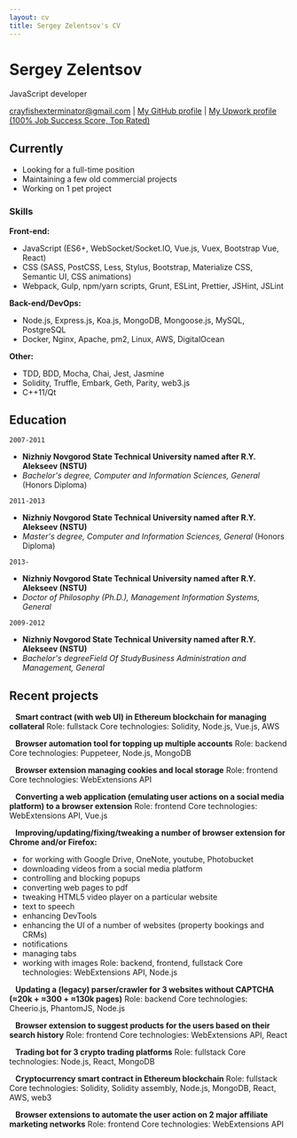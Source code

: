 ```yaml
---
layout: cv
title: Sergey Zelentsov's CV
---
```

# Sergey Zelentsov
JavaScript developer

<div id="webaddress">
  <a href="crayfishexterminator@gmail.com">crayfishexterminator@gmail.com</a>
| <a href="https://github.com/traxium">My GitHub profile</a>
| <a href="https://www.upwork.com/fl/extensions">My Upwork profile (100% Job Success Score, Top Rated)</a>
</div>


## Currently

- Looking for a full-time position
- Maintaining a few old commercial projects
- Working on 1 pet project


### Skills

__Front-end:__
- JavaScript (ES6+, WebSocket/Socket.IO, Vue.js, Vuex, Bootstrap Vue, React)
- CSS (SASS, PostCSS, Less, Stylus, Bootstrap, Materialize CSS, Semantic UI, CSS animations)
- Webpack, Gulp, npm/yarn scripts, Grunt, ESLint, Prettier, JSHint, JSLint

__Back-end/DevOps:__
- Node.js, Express.js, Koa.js, MongoDB, Mongoose.js, MySQL, PostgreSQL
- Docker, Nginx, Apache, pm2, Linux, AWS, DigitalOcean

__Other:__
- TDD, BDD, Mocha, Chai, Jest, Jasmine
- Solidity, Truffle, Embark, Geth, Parity, web3.js
- C++11/Qt


## Education

`2007-2011`
- __Nizhniy Novgorod State Technical University named after R.Y. Alekseev (NSTU)__
- _Bachelor's degree, Computer and Information Sciences, General_ (Honors Diploma)

`2011-2013`
- __Nizhniy Novgorod State Technical University named after R.Y. Alekseev (NSTU)__
- _Master's degree, Computer and Information Sciences, General_ (Honors Diploma)

`2013-`
- __Nizhniy Novgorod State Technical University named after R.Y. Alekseev (NSTU)__
- _Doctor of Philosophy (Ph.D.), Management Information Systems, General_

`2009-2012`
- __Nizhniy Novgorod State Technical University named after R.Y. Alekseev (NSTU)__
- _Bachelor's degreeField Of StudyBusiness Administration and Management, General_


## Recent projects

` `
__Smart contract (with web UI) in Ethereum blockchain for managing collateral__
Role: fullstack
Core technologies: Solidity, Node.js, Vue.js, AWS

` `
__Browser automation tool for topping up multiple accounts__
Role: backend
Core technologies: Puppeteer, Node.js, MongoDB

` `
__Browser extension managing cookies and local storage__
Role: frontend
Core technologies: WebExtensions API

` `
__Converting a web application (emulating user actions on a social media platform) to a browser extension__
Role: frontend
Core technologies: WebExtensions API, Vue.js

` `
__Improving/updating/fixing/tweaking a number of browser extension for Chrome and/or Firefox:__
- for working with Google Drive, OneNote, youtube, Photobucket
- downloading videos from a social media platform
- controlling and blocking popups
- converting web pages to pdf
- tweaking HTML5 video player on a particular website
- text to speech
- enhancing DevTools
- enhancing the UI of a number of websites (property bookings and CRMs)
- notifications
- managing tabs
- working with images
Role: backend, frontend, fullstack
Core technologies: WebExtensions API, Node.js

` `
__Updating a (legacy) parser/crawler for 3 websites without CAPTCHA (≈20k + ≈300 + ≈130k pages)__
Role: backend
Core technologies: Cheerio.js, PhantomJS, Node.js

` `
__Browser extension to suggest products for the users based on their search history__
Role: frontend
Core technologies: WebExtensions API, React

` `
__Trading bot for 3 crypto trading platforms__
Role: fullstack
Core technologies: Node.js, React, MongoDB

` `
__Cryptocurrency smart contract in Ethereum blockchain__
Role: fullstack
Core technologies: Solidity, Solidity assembly, Node.js, MongoDB, React, AWS, web3

` `
__Browser extensions to automate the user action on 2 major affiliate marketing networks__
Role: frontend
Core technologies: WebExtensions API



<!-- ### Footer

Last updated: April 2020 -->
